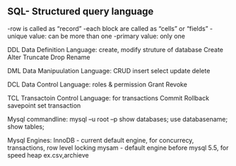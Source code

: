 ## SQL- Structured query language

-row is called as “record”
-each block are called as “cells” or “fields”
-unique value: can be more than one
-primary value: only one 

DDL Data Definition Language: create, modify struture of database
	Create 
	Alter 
	Truncate 
	Drop 
	Rename 

DML Data Manipuulation Language: CRUD
	insert 
	select
	update 
	delete  
	
DCL Data Control Language: roles & permission 
	Grant 
	Revoke

TCL Transactoin Control Language: for transactions
	Commit
	Rollback
	savepoint
	set transaction

Mysql commandline:
	mysql –u root –p
	show databases;
	use databasename;
	show tables;

Mysql Engines:
	InnoDB - current default engine, for concurrecy, transactions, row level locking
	mysam  - default engine before mysql 5.5, for speed
	heap ex.csv,archieve
	
